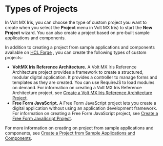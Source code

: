                           


Types of Projects
=================

In Volt MX Iris, you can choose the type of custom project you want to create when you select the **Project** menu in Volt MX Iris) to start the **New Project** wizard. You can also create a project based on pre-built sample applications and components.

In addition to creating a project from sample applications and components available on [HCL Forge](http://community.hclvoltmx.com/marketplace) , you can create the following types of custom projects:

*   **VoltMX Iris Reference Architecture.** A Volt MX Iris Reference Architecture project provides a framework to create a structured, modular digital application. It provides a controller to manage forms and templates as they are created. You can use RequireJS to load modules on demand. For information on creating a Volt MX Iris Reference Architecture project, see [Create a Volt MX Iris Reference Architecture Project](CreateKRAProject.md).
*   **Free Form JavaScript.** A Free Form JavaScript project lets you create a digital application without using an application development framework. For information on creating a Free Form JavaScript project, see [Create a Free Form JavaScript Project](CreateNewProject.md).

For more information on creating on project from sample applications and components, see [Create a Project from Sample Applications and Components](CreateFromSampleApp.md).

